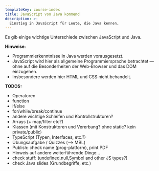 ```yaml
---
templateKey: course-index
title: JavaScript von Java kommend
description: >-
  Einstieg in JavaScript für Leute, die Java kennen.
---
```


Es gib einige wichtige Unterschiede zwischen JavaScript und Java.

**Hinweise:**

- Programmierkenntnisse in Java werden vorausgesetzt.
- JavaScript wird hier als allgemeine Programmiersprache betrachtet
  — ohne auf die Besonderheiten der Web-Browser und das DOM einzugehen.
- Insbesondere werden hier HTML und CSS nicht behandelt.

**TODOS:**

- Operatoren
- function
- if/else
- for/while/break/continue
- andere wichtige Schleifen und Kontrollstrukturen?
- Arrays (+ map/filter etc?)
- Klassen (mit Konstruktoren und Vererbung? ohne static? kein private/public)
- TypeScript (Typen, Interfaces, etc.?)
- Übungsaufgabe / Quizzes (&xrarr; MBL)
- Publish: check name (prog-platform), print PDF
- Hinweis auf andere weiterführende Dinge…
- check stuff: (undefined,null,Symbol and other JS types?)
- check Java slides (Grundbegriffe, etc.)
